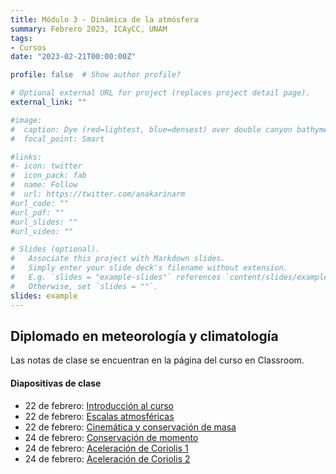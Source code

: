 ```yaml
---
title: Módulo 3 - Dinámica de la atmósfera
summary: Febrero 2023, ICAyCC, UNAM
tags:
- Cursos
date: "2023-02-21T00:00:00Z"

profile: false  # Show author profile?

# Optional external URL for project (replaces project detail page).
external_link: ""

#image:
#  caption: Dye (red=lightest, blue=densest) over double canyon bathymetry during upwelling conditions - Geophysical Fluid Dynamics Lab at UBC.
#  focal_point: Smart

#links:
#- icon: twitter
#  icon_pack: fab
#  name: Follow
#  url: https://twitter.com/anakarinarm
#url_code: ""
#url_pdf: ""
#url_slides: ""
#url_video: ""

# Slides (optional).
#   Associate this project with Markdown slides.
#   Simply enter your slide deck's filename without extension.
#   E.g. `slides = "example-slides"` references `content/slides/example-slides.md`.
#   Otherwise, set `slides = ""`.
slides: example
---
```

## Diplomado en meteorología y climatología

Las notas de clase se encuentran en la página del curso en Classroom.

#### Diapositivas de clase

* 22 de febrero: [Introducción al curso](Slides/01_intro.html)
* 22 de febrero: [Escalas atmosféricas](Slides/02_escalas.html)
* 22 de febrero: [Cinemática y conservación de masa](Slides/03_repasoFluidos.html)
* 24 de febrero: [Conservación de momento](Slides/04_momento.html)
* 24 de febrero: [Aceleración de Coriolis 1](Slides/05_coriolis1.html)
* 24 de febrero: [Aceleración de Coriolis 2](Slides/05_coriolis2.html)
